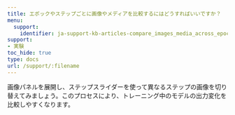 ```yaml
---
title: エポックやステップごとに画像やメディアを比較するにはどうすればいいですか？
menu:
  support:
    identifier: ja-support-kb-articles-compare_images_media_across_epochs_steps
support:
- 実験
toc_hide: true
type: docs
url: /support/:filename
---
```


画像パネルを展開し、ステップスライダーを使って異なるステップの画像を切り替えてみましょう。このプロセスにより、トレーニング中のモデルの出力変化を比較しやすくなります。